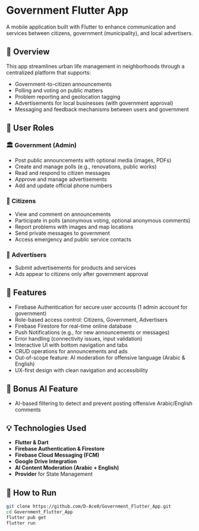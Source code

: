 # Government Flutter App

A mobile application built with Flutter to enhance communication and services between citizens, government (municipality), and local advertisers.

## 📱 Overview

This app streamlines urban life management in neighborhoods through a centralized platform that supports:

- Government-to-citizen announcements
- Polling and voting on public matters
- Problem reporting and geolocation tagging
- Advertisements for local businesses (with government approval)
- Messaging and feedback mechanisms between users and government

## 👥 User Roles

### 🏛️ Government (Admin)
- Post public announcements with optional media (images, PDFs)
- Create and manage polls (e.g., renovations, public works)
- Read and respond to citizen messages
- Approve and manage advertisements
- Add and update official phone numbers

### 👤 Citizens
- View and comment on announcements
- Participate in polls (anonymous voting, optional anonymous comments)
- Report problems with images and map locations
- Send private messages to government
- Access emergency and public service contacts

### 📢 Advertisers
- Submit advertisements for products and services
- Ads appear to citizens only after government approval

## 🔐 Features

- Firebase Authentication for secure user accounts (1 admin account for government)
- Role-based access control: Citizens, Government, Advertisers
- Firebase Firestore for real-time online database
- Push Notifications (e.g., for new announcements or messages)
- Error handling (connectivity issues, input validation)
- Interactive UI with bottom navigation and tabs
- CRUD operations for announcements and ads
- Out-of-scope feature: AI moderation for offensive language (Arabic & English)
- UX-first design with clean navigation and accessibility

## 🧠 Bonus AI Feature
- AI-based filtering to detect and prevent posting offensive Arabic/English comments

## 💡 Technologies Used

- **Flutter & Dart**
- **Firebase Authentication & Firestore**
- **Firebase Cloud Messaging (FCM)**
- **Google Drive Integration**
- **AI Content Moderation (Arabic + English)**
- **Provider** for State Management

## 🚀 How to Run
   ```bash
   git clone https://github.com/D-Ace0/Government_Flutter_App.git
   cd Government_Flutter_App
   flutter pub get
   flutter run
